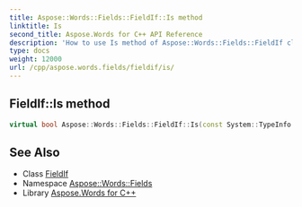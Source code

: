 ```yaml
---
title: Aspose::Words::Fields::FieldIf::Is method
linktitle: Is
second_title: Aspose.Words for C++ API Reference
description: 'How to use Is method of Aspose::Words::Fields::FieldIf class in C++.'
type: docs
weight: 12000
url: /cpp/aspose.words.fields/fieldif/is/
---
```

## FieldIf::Is method




```cpp
virtual bool Aspose::Words::Fields::FieldIf::Is(const System::TypeInfo &target) const override
```

## See Also

* Class [FieldIf](../)
* Namespace [Aspose::Words::Fields](../../)
* Library [Aspose.Words for C++](../../../)
